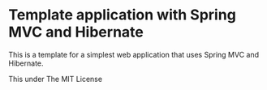 # Template application with Spring MVC and Hibernate

This is a template for a simplest web application that uses Spring MVC and Hibernate.

This under The MIT License